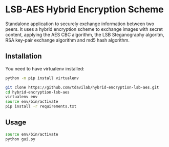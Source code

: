 # LSB-AES Hybrid Encryption Scheme

Standalone application to securely exchange information between two peers. It uses a hybrid encryption scheme to exchange images with secret content, applying the AES CBC algorithm, the LSB Steganography algoritm, RSA key-pair exchange algorithm and md5 hash algorithm.

## Installation

You need to have virtualenv installed:
```sh
python -m pip install virtualenv
```

```sh
git clone https://github.com/tdavilab/hybrid-encryption-lsb-aes.git
cd hybrid-encryption-lsb-aes
virtualenv env
source env/bin/activate
pip install -r requirements.txt
```

## Usage

```sh
source env/bin/activate
python gui.py
```




